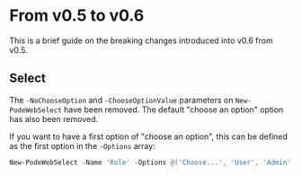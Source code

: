 # From v0.5 to v0.6

This is a brief guide on the breaking changes introduced into v0.6 from v0.5.

## Select

The `-NoChooseOption` and `-ChooseOptionValue` parameters on `New-PodeWebSelect` have been removed. The default "choose an option" option has also been removed.

If you want to have a first option of "choose an option", this can be defined as the first option in the `-Options` array:

```powershell
New-PodeWebSelect -Name 'Role' -Options @('Choose...', 'User', 'Admin', 'Operations')
```

